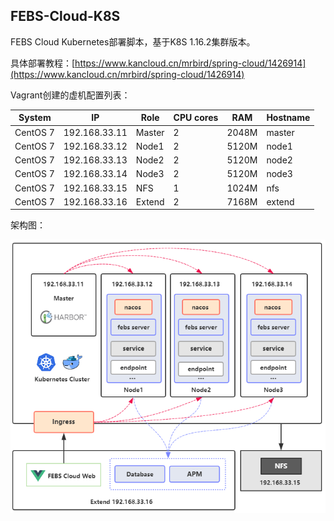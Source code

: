 ## FEBS-Cloud-K8S
FEBS Cloud Kubernetes部署脚本，基于K8S 1.16.2集群版本。

具体部署教程：[https://www.kancloud.cn/mrbird/spring-cloud/1426914](https://www.kancloud.cn/mrbird/spring-cloud/1426914)

Vagrant创建的虚机配置列表：

System | IP | Role| CPU cores | RAM| Hostname
---|---|---|---|---|---
CentOS 7| 192.168.33.11| Master| 2 | 2048M |master
CentOS 7| 192.168.33.12| Node1| 2 | 5120M |node1
CentOS 7| 192.168.33.13| Node2| 2 | 5120M |node2
CentOS 7| 192.168.33.14| Node3| 2 | 5120M |node3
CentOS 7| 192.168.33.15| NFS| 1 | 1024M |nfs
CentOS 7| 192.168.33.16| Extend| 2 | 7168M |extend

架构图：

![Diagram](images/diagram.png)
